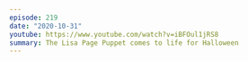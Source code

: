 ```yaml
---
episode: 219
date: "2020-10-31"
youtube: https://www.youtube.com/watch?v=iBFOul1jRS8
summary: The Lisa Page Puppet comes to life for Halloween
---
```

